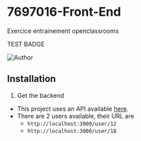 # 7697016-Front-End
Exercice entrainement openclassrooms

TEST BADGE

![Author](<https://img.shields.io/badge/Author-Nicolas%20Vyplasil-green>)

## Installation

1. Get the backend

- This project uses an API available [here](https://github.com/OpenClassrooms-Student-Center/P9-front-end-dashboard).
- There are 2 users available, their URL are
  - `http://localhost:3000/user/12`
  - `http://localhost:3000/user/18`
